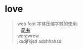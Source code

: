 # love
> web font 字体压缩字蛛的使用:  
    [简书](http://www.jianshu.com/p/ef1280ebe91a)  
    werewrew  
    jksdjfkjsd 
adshhahsd
